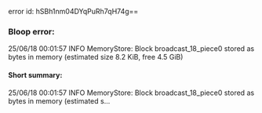 error id: hSBh1nm04DYqPuRh7qH74g==
### Bloop error:

25/06/18 00:01:57 INFO MemoryStore: Block broadcast_18_piece0 stored as bytes in memory (estimated size 8.2 KiB, free 4.5 GiB)
#### Short summary: 

25/06/18 00:01:57 INFO MemoryStore: Block broadcast_18_piece0 stored as bytes in memory (estimated s...